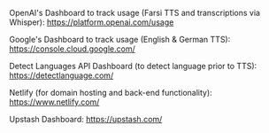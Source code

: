 OpenAI's Dashboard to track usage (Farsi TTS and transcriptions via Whisper):
https://platform.openai.com/usage

Google's Dashboard to track usage (English & German TTS):
https://console.cloud.google.com/

Detect Languages API Dashboard (to detect language prior to TTS):
https://detectlanguage.com/

Netlify (for domain hosting and back-end functionality):
https://www.netlify.com/

Upstash Dashboard:
https://upstash.com/
